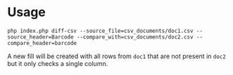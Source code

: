 # Usage

```
php index.php diff-csv --source_file=csv_documents/doc1.csv --source_header=Barcode --compare_with=csv_documents/doc2.csv --compare_header=barcode
```

A new fill will be created with all rows from `doc1` that are not present in `doc2` but it only checks a single column.

